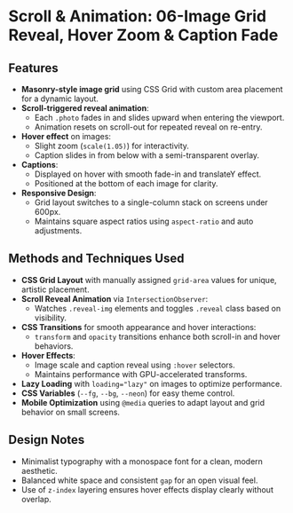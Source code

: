# Scroll & Animation: 06-Image Grid Reveal, Hover Zoom & Caption Fade

## Features

- **Masonry-style image grid** using CSS Grid with custom area placement for a dynamic layout.
- **Scroll-triggered reveal animation**:
  - Each `.photo` fades in and slides upward when entering the viewport.
  - Animation resets on scroll-out for repeated reveal on re-entry.
- **Hover effect** on images:
  - Slight zoom (`scale(1.05)`) for interactivity.
  - Caption slides in from below with a semi-transparent overlay.
- **Captions**:
  - Displayed on hover with smooth fade-in and translateY effect.
  - Positioned at the bottom of each image for clarity.
- **Responsive Design**:
  - Grid layout switches to a single-column stack on screens under 600px.
  - Maintains square aspect ratios using `aspect-ratio` and auto adjustments.

## Methods and Techniques Used

- **CSS Grid Layout** with manually assigned `grid-area` values for unique, artistic placement.
- **Scroll Reveal Animation** via `IntersectionObserver`:
  - Watches `.reveal-img` elements and toggles `.reveal` class based on visibility.
- **CSS Transitions** for smooth appearance and hover interactions:
  - `transform` and `opacity` transitions enhance both scroll-in and hover behaviors.
- **Hover Effects**:
  - Image scale and caption reveal using `:hover` selectors.
  - Maintains performance with GPU-accelerated transforms.
- **Lazy Loading** with `loading="lazy"` on images to optimize performance.
- **CSS Variables** (`--fg`, `--bg`, `--neon`) for easy theme control.
- **Mobile Optimization** using `@media` queries to adapt layout and grid behavior on small screens.

## Design Notes

- Minimalist typography with a monospace font for a clean, modern aesthetic.
- Balanced white space and consistent `gap` for an open visual feel.
- Use of `z-index` layering ensures hover effects display clearly without overlap.
